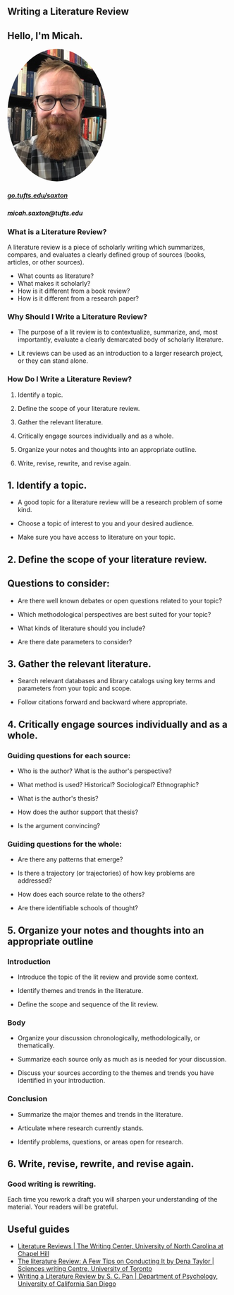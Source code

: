 ## Writing a Literature Review



## Hello, I'm Micah.
<img src="./images/saxton_profile.jpg" height=300 style="border-radius: 50%">
<br>

<h5><a href = "https://go.tufts.edu/saxton" target="_blank">go.tufts.edu/saxton</a></h5>
<h5>micah.saxton@tufts.edu</h5>



### What is a Literature Review?
A literature review is a piece of scholarly writing which summarizes, compares, and evaluates a clearly defined group of sources (books, articles, or other sources).  
* What counts as literature?
* What makes it scholarly?
* How is it different from a book review?
* How is it different from a research paper?



### Why Should I Write a Literature Review?
* The purpose of a lit review is to contextualize, summarize, and, most importantly, evaluate a clearly demarcated body of scholarly literature.

* Lit reviews can be used as an introduction to a larger research project, or they can stand alone.



### How Do I Write a Literature Review?
1. Identify a topic.

2. Define the scope of your literature review.

3. Gather the relevant literature.

4. Critically engage sources individually and as a whole.

5. Organize your notes and thoughts into an appropriate outline.

6. Write, revise, rewrite, and revise again.



## 1. Identify a topic.


* A good topic for a literature review will be a research problem of some kind.

* Choose a topic of interest to you and your desired audience.

* Make sure you have access to literature on your topic.



## 2. Define the scope of your literature review.


## Questions to consider:

* Are there well known debates or open questions related to your topic?

* Which methodological perspectives are best suited for your topic?

* What kinds of literature should you include?

* Are there date parameters to consider? 



## 3. Gather the relevant literature.


* Search relevant databases and library catalogs using key terms and parameters from your topic and scope.

* Follow citations forward and backward where appropriate.



## 4. Critically engage sources individually and as a whole.


### Guiding questions for each source:
* Who is the author? What is the author's perspective?

* What method is used? Historical? Sociological? Ethnographic?

* What is the author's thesis?

* How does the author support that thesis?

* Is the argument convincing?


### Guiding questions for the whole:
* Are there any patterns that emerge?

* Is there a trajectory (or trajectories) of how key problems are addressed?

* How does each source relate to the others?

* Are there identifiable schools of thought?



## 5. Organize your notes and thoughts into an appropriate outline


### Introduction
* Introduce the topic of the lit review and provide some context.

* Identify themes and trends in the literature.

* Define the scope and sequence of the lit review.


### Body
* Organize your discussion chronologically, methodologically, or thematically.

* Summarize each source only as much as is needed for your discussion.

* Discuss your sources according to the themes and trends you have identified in your introduction.


### Conclusion
* Summarize the major themes and trends in the literature.

* Articulate where research currently stands.

* Identify problems, questions, or areas open for research.



## 6. Write, revise, rewrite, and revise again.


### Good writing is rewriting. 

Each time you rework a draft you will sharpen your understanding of the material. Your readers will be grateful.



## Useful guides
* [Literature Reviews | The Writing Center, University of North Carolina at Chapel Hill](https://writingcenter.unc.edu/tips-and-tools/literature-reviews/)
* [The literature Review: A Few Tips on Conducting It by Dena Taylor | Sciences writing Centre, University of Toronto](https://advice.writing.utoronto.ca/types-of-writing/literature-review/)
* [Writing a Literature Review by S. C. Pan | Department of Psychology, University of California San Diego](https://psychology.ucsd.edu/undergraduate-program/undergraduate-resources/academic-writing-resources/writing-research-papers/writing-lit-review.html#1.-Identify-and-define-the-topi)
